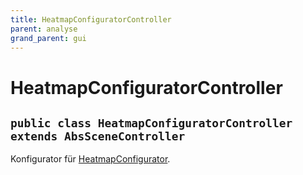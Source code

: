 ```yaml
---
title: HeatmapConfiguratorController
parent: analyse
grand_parent: gui
---
```


# HeatmapConfiguratorController


## `public class HeatmapConfiguratorController extends AbsSceneController`

Konfigurator für [HeatmapConfigurator](HeatmapConfigurator.md).
